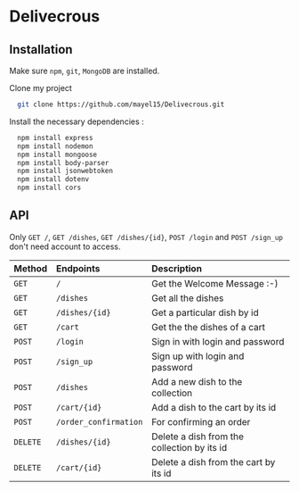 # Delivecrous

## Installation
Make sure `npm`, `git`, `MongoDB` are installed. 

Clone my project 
```bash
  git clone https://github.com/mayel15/Delivecrous.git
```

Install the necessary dependencies :
```bash
  npm install express
  npm install nodemon 
  npm install mongoose
  npm install body-parser
  npm install jsonwebtoken
  npm install dotenv
  npm install cors
```

## API 
Only `GET /`, `GET /dishes`, `GET /dishes/{id}`, `POST /login` and `POST /sign_up` don't need account to access. 

| Method | Endpoints     | Description                       |
| :-------- | :------- | :-------------------------------- |
| `GET`      | `/` | Get the Welcome Message :-) |
| `GET`      | `/dishes` | Get all the dishes |
| `GET`      | `/dishes/{id}` | Get a particular dish by id |
| `GET`      | `/cart` | Get the the dishes of a cart |
| `POST`      | `/login` | Sign in with login and password |
| `POST`      | `/sign_up` | Sign up with login and password |
| `POST`      | `/dishes` | Add a new dish to the collection |
| `POST`      | `/cart/{id}` | Add a dish to the cart by its id  |
| `POST`      | `/order_confirmation` | For confirming an order  |
| `DELETE`      | `/dishes/{id}` | Delete a dish from the collection by its id |
| `DELETE`      | `/cart/{id}` | Delete a dish from the cart by its id |
